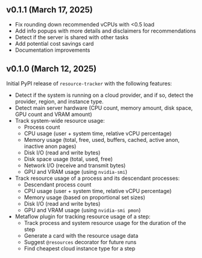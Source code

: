 ## v0.1.1 (March 17, 2025)

- Fix rounding down recommended vCPUs with <0.5 load
- Add info popups with more details and disclaimers for recommendations
- Detect if the server is shared with other tasks
- Add potential cost savings card
- Documentation improvements

## v0.1.0 (March 12, 2025)

Initial PyPI release of `resource-tracker` with the following features:

- Detect if the system is running on a cloud provider, and if so, detect the provider, region, and instance type.
- Detect main server hardware (CPU count, memory amount, disk space, GPU count and VRAM amount)
- Track system-wide resource usage:
    - Process count
    - CPU usage (user + system time, relative vCPU percentage)
    - Memory usage (total, free, used, buffers, cached, active anon, inactive anon pages)
    - Disk I/O (read and write bytes)
    - Disk space usage (total, used, free)
    - Network I/O (receive and transmit bytes)
    - GPU and VRAM usage (using `nvidia-smi`)
- Track resource usage of a process and its descendant processes:
    - Descendant process count
    - CPU usage (user + system time, relative vCPU percentage)
    - Memory usage (based on proportional set sizes)
    - Disk I/O (read and write bytes)
    - GPU and VRAM usage (using `nvidia-smi pmon`)
- Metaflow plugin for tracking resource usage of a step:
    - Track process and system resource usage for the duration of the step
    - Generate a card with the resource usage data
    - Suggest `@resources` decorator for future runs
    - Find cheapest cloud instance type for a step
